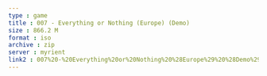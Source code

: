 ```yaml
---
type : game
title : 007 - Everything or Nothing (Europe) (Demo)
size : 866.2 M
format : iso
archive : zip
server : myrient
link2 : 007%20-%20Everything%20or%20Nothing%20%28Europe%29%20%28Demo%29
---
```

